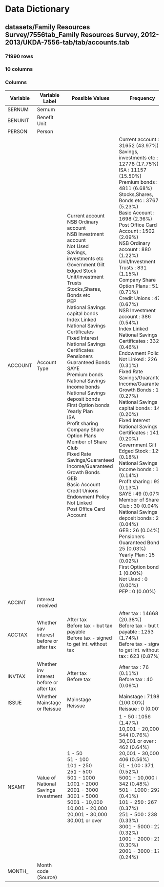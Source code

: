 # Data Dictionary

## datasets/Family Resources Survey/7556tab_Family Resources Survey, 2012-2013/UKDA-7556-tab/tab/accounts.tab

### 71990 rows

### 10 columns

### Columns

| Variable | Variable Label | Possible Values | Frequency |
| --- | --- | --- | --- |
| SERNUM | Sernum |  |  |
| BENUNIT | Benefit Unit |  |  |
| PERSON | Person |  |  |
| ACCOUNT | Account Type | Current account <br/>NSB Ordinary account <br/>NSB Investment account <br/>Not Used <br/>Savings, investments etc <br/>Government Gilt Edged Stock <br/>Unit/Investment Trusts <br/>Stocks,Shares, Bonds etc <br/>PEP <br/>National Savings capital bonds <br/>Index Linked National Savings Certificates <br/>Fixed Interest National Savings Certificates <br/>Pensioners Guaranteed Bonds <br/>SAYE <br/>Premium bonds <br/>National Savings income bonds <br/>National Savings deposit bonds <br/>First Option bonds <br/>Yearly Plan <br/>ISA <br/>Profit sharing <br/>Company Share Option Plans <br/>Member of Share Club <br/>Fixed Rate Savings/Guaranteed Income/Guaranteed Growth Bonds <br/>GEB <br/>Basic Account <br/>Credit Unions <br/>Endowment Policy Not Linked <br/>Post Office Card Account  | Current account : 31652 (43.97%)<br/>Savings, investments etc : 12778 (17.75%)<br/>ISA : 11157 (15.50%)<br/>Premium bonds : 4811 (6.68%)<br/>Stocks,Shares, Bonds etc : 3767 (5.23%)<br/>Basic Account : 1698 (2.36%)<br/>Post Office Card Account : 1502 (2.09%)<br/>NSB Ordinary account : 880 (1.22%)<br/>Unit/Investment Trusts : 831 (1.15%)<br/>Company Share Option Plans : 512 (0.71%)<br/>Credit Unions : 479 (0.67%)<br/>NSB Investment account : 386 (0.54%)<br/>Index Linked National Savings Certificates : 332 (0.46%)<br/>Endowment Policy Not Linked : 226 (0.31%)<br/>Fixed Rate Savings/Guaranteed Income/Guaranteed Growth Bonds : 193 (0.27%)<br/>National Savings capital bonds : 146 (0.20%)<br/>Fixed Interest National Savings Certificates : 141 (0.20%)<br/>Government Gilt Edged Stock : 129 (0.18%)<br/>National Savings income bonds : 104 (0.14%)<br/>Profit sharing : 92 (0.13%)<br/>SAYE : 49 (0.07%)<br/>Member of Share Club : 30 (0.04%)<br/>National Savings deposit bonds : 28 (0.04%)<br/>GEB : 26 (0.04%)<br/>Pensioners Guaranteed Bonds : 25 (0.03%)<br/>Yearly Plan : 15 (0.02%)<br/>First Option bonds : 1 (0.00%)<br/>Not Used : 0 (0.00%)<br/>PEP : 0 (0.00%) |
| ACCINT | Interest received |  |  |
| ACCTAX | Whether sav interest before or after tax | After tax <br/>Before tax - but tax payable <br/>Before tax - signed to get int. without tax  | After tax : 14668 (20.38%)<br/>Before tax - but tax payable : 1253 (1.74%)<br/>Before tax - signed to get int. without tax : 623 (0.87%) |
| INVTAX | Whether inv interest before or after tax | After tax <br/>Before tax  | After tax : 76 (0.11%)<br/>Before tax : 40 (0.06%) |
| ISSUE | Whether Mainstage or Reissue | Mainstage <br/>Reissue  | Mainstage : 71989 (100.00%)<br/>Reissue : 0 (0.00%) |
| NSAMT | Value of National Savings investment | 1 - 50 <br/>51 - 100 <br/>101 - 250 <br/>251 - 500 <br/>501 - 1000 <br/>1001 - 2000 <br/>2001 - 3000 <br/>3001 - 5000 <br/>5001 - 10,000 <br/>10,001 - 20,000 <br/>20,001 - 30,000 <br/>30,001 or over  | 1 - 50 : 1056 (1.47%)<br/>10,001 - 20,000 : 544 (0.76%)<br/>30,001 or over : 462 (0.64%)<br/>20,001 - 30,000 : 406 (0.56%)<br/>51 - 100 : 371 (0.52%)<br/>5001 - 10,000 : 342 (0.48%)<br/>501 - 1000 : 292 (0.41%)<br/>101 - 250 : 267 (0.37%)<br/>251 - 500 : 238 (0.33%)<br/>3001 - 5000 : 227 (0.32%)<br/>1001 - 2000 : 215 (0.30%)<br/>2001 - 3000 : 173 (0.24%) |
| MONTH_ | Month code (Source) |  |  |
